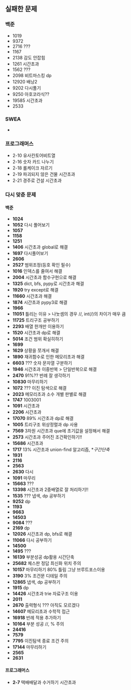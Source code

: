 ## 실패한 문제

### 백준

- 1019
- 9372
- 2716 ???
- 1167
- 2138 감도 안잡힘
- 1261 시간초과
- 1562 ???
- 2098 비트마스킹 dp
- 12920 배낭2
- 9202 다시풀기
- 9250 아호코라식??
- 19585 시간초과
- 2533


### SWEA

- 


### 프로그래머스
- 2-10 유사칸토어비트열
- 2-16 숫자 카드 나누기
- 2-18 롤케이크 자르기
- 2-19 파괴되지 않은 건물 시간초과
- 2-21 경주로 건설 시간초과


### 다시 맞춘 문제

#### 백준

- **1024**
- **1052** 다시 풀어보기
- **1057**
- **1158**
- **1251**
- **1406** 시간초과 global로 해결
- **1697** 다시풀어보기
- **2606**
- **2527** 범위조정(등호 확인 필수)
- **1016** 인덱스를 줄여서 해결
- **2004** 시간초과 함수구현으로 해결
- **1325** dict, bfs, pypy로 시간초과 해결
- **1920** try except로 해결
- **11660** 시간초과 해결
- **1874** 시간초과 pypy3로 해결
- **1966**
- **11051** 틀리는 이유 > 나눗셈의 경우 //, int(/)의 차이가 매우 큼
- **11725** 트리구조 공부하기
- **2293** 배열 한개만 이용하기
- **1520** 시간초과 dp로 해결
- **5014** 조건 범위 확실히하기
- **1699**
- **1629** 상황을 쪼개서 해결
- **1890** 재귀함수로 인한 메모리초과 해결
- **6603** ??? 숫자 문자열 구분하기
- **1946** 시간초과 이중반복 > 단일반복으로 해결
- **2470** 91%?? 반례 잘 생각하기
- **10830** 마무리하기
- **1072** ??? 이진 탐색으로 해결
- **2023** 메모리초과 소수 개별 판별로 해결
- **1747** 1003001
- **1091** 시간초과
- **2206** 시간초과
- **17070** 89% 시간초과 dp로 해결
- **1005** 트리구조 위상정렬과 dp 사용
- **7569** 3차원 시간초과 que에 초기값을 설정해서 해결
- **2573** 시간초과 주어진 조건확인하기!!
- **15686** 시간초과
- **1717** 13% 시간초과 union-find 알고리즘, **구간단축*
- **1931**
- **2116**
- **2563**
- **2630** 다시  
- **1091** 마무리
- **15663** ???
- **13398** 시간초과 2중배열로 잘 처리하기!!
- **1535** ??? 냅색, dp 공부하기
- **9252** dp
- **1193**
- **9663**
- **14503**
- **9084** ???
- **2169** dp
- **12026** 시간초과 dp, bfs로 해결
- **11066** 다시 공부하기
- **14500**
- **1495** ???
- **16139** 부분성공 dp활용 시간단축
- **25682** 체스판 정답 최신화 위치 주의
- **10157** 마무리하기 80% 틀림 그냥 브루트포스이용
- **3190** 3% 조건문 디테일 주의
- **12865** 냅색, dp 공부하기
- **1915** dp
- **14426** 시간초과 trie 자료구조 이용
- **2011**
- **2670** 출력형식 ??? 아직도 모르겠다
- **14607** 메모리초과 수학적 접근
- **16918** 반례 적용 추가하기
- **10164** 부분 성공 //, % 주의
- **24416**
- **7579**
- **7795** 이진탐색 종료 조건 주의
- **17144** 마무리하기
- **2565**
- **2631**





#### 프로그래머스

- **2-7** 택배배달과 수거하기 시간초과
